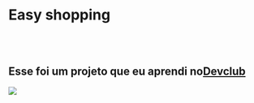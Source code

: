 <h1>Easy shopping</h1>
<br>
<br>
<h2>Esse foi um projeto que eu aprendi no<a href="https://rodolfomori.com.br/devclub">Devclub</a></h2>
<img src="https://github.com/big-tupac/easy-shopping/blob/main/lua%20img.jpeg?raw=true"/>
